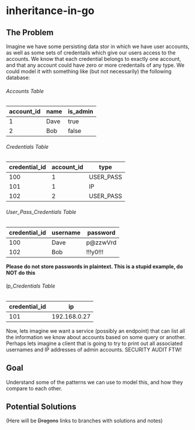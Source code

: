 # inheritance-in-go

## The Problem

Imagine we have some persisting data stor in which we have user accounts, as well as some sets of credentails which give our users access to the accounts. We know that each credential belongs to exactly one account, and that any account could have zero or more credentails of any type. We could model it with something like (but not necessarily) the following database:

###### Accounts Table
| account_id | name | is_admin |
|------------|------|----------|
| 1          | Dave | true     |
| 2          | Bob  | false    |

###### Credentials Table
| credential_id | account_id | type      |
|---------------|------------|-----------|
| 100           | 1          | USER_PASS |
| 101           | 1          | IP        |
| 102           | 2          | USER_PASS |

###### User_Pass_Credentials Table
| credential_id | username | password |
|---------------|----------|----------|
| 100           | Dave     | p@zzwVrd |
| 102           | Bob      | !!!y0!!! |

__Please do not store passwords in plaintext. This is a stupid example, do NOT do this__

###### Ip_Credentials Table
| credential_id | ip              |
|---------------|-----------------|
| 101           | 192.168.0.27    |

Now, lets imagine we want a service (possibly an endpoint) that can list all the information we know about accounts based on some query or another. Perhaps lets imagine a client that is going to try to print out all associated usernames and IP addresses of admin accounts. SECURITY AUDIT FTW!

## Goal
Understand some of the patterns we can use to model this, and how they compare to each other.

## Potential Solutions

(Here will be ~~Dragons~~ links to branches with solutions and notes)
